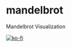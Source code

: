 # mandelbrot
Mandelbrot Visualization

[![ko-fi](https://www.ko-fi.com/img/githubbutton_sm.svg)](https://ko-fi.com/T6T62013E)
